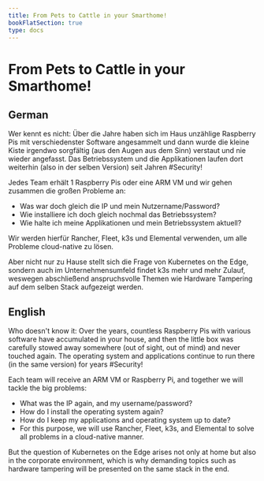 ```yaml
---
title: From Pets to Cattle in your Smarthome!
bookFlatSection: true
type: docs
---
```


# From Pets to Cattle in your Smarthome!

## German
Wer kennt es nicht: Über die Jahre haben sich im Haus unzählige Raspberry Pis mit verschiedenster Software angesammelt und dann wurde die kleine Kiste irgendwo sorgfältig (aus den Augen aus dem Sinn) verstaut und nie wieder angefasst. Das Betriebssystem und die Applikationen laufen dort weiterhin (also in der selben Version) seit Jahren #Security!

Jedes Team erhält 1 Raspberry Pis oder eine ARM VM und wir gehen zusammen die großen Probleme an:

- Was war doch gleich die IP und mein Nutzername/Password?
- Wie installiere ich doch gleich nochmal das Betriebssystem?
- Wie halte ich meine Applikationen und mein Betriebssystem aktuell?

Wir werden hierfür Rancher, Fleet, k3s und Elemental verwenden, um alle Probleme cloud-native zu lösen.

Aber nicht nur zu Hause stellt sich die Frage von Kubernetes on the Edge, sondern auch im Unternehmensumfeld findet k3s mehr und mehr Zulauf, weswegen abschließend anspruchsvolle Themen wie Hardware Tampering auf dem selben Stack aufgezeigt werden.

## English

Who doesn't know it: Over the years, countless Raspberry Pis with various software have accumulated in your house, and then the little box was carefully stowed away somewhere (out of sight, out of mind) and never touched again. The operating system and applications continue to run there (in the same version) for years #Security!

Each team will receive an ARM VM or Raspberry Pi, and together we will tackle the big problems:

- What was the IP again, and my username/password?
- How do I install the operating system again?
- How do I keep my applications and operating system up to date?
- For this purpose, we will use Rancher, Fleet, k3s, and Elemental to solve all problems in a cloud-native manner.

But the question of Kubernetes on the Edge arises not only at home but also in the corporate environment, which is why demanding topics such as hardware tampering will be presented on the same stack in the end.